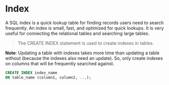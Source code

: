 # Index

A SQL index is a quick lookup table for finding records users need to search frequently. An index is small, fast, and optimized for quick lookups. It is very useful for connecting the relational tables and searching large tables.

> The CREATE INDEX statement is used to create indexes in tables.

**Note**: Updating a table with indexes takes more time than updating a table without (because the indexes also need an update). So, only create indexes on columns that will be frequently searched against.

```sql
CREATE INDEX index_name
ON table_name (column1, column2, ...);
```